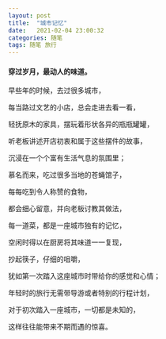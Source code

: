 ```yaml
---
layout: post
title:  "城市记忆"
date:   2021-02-04 23:00:32
categories: 随笔
tags: 随笔 旅行
---
```

#### 穿过岁月，最动人的味道。

早些年的时候，去过很多城市，

每当路过文艺的小店，总会走进去看一看，

轻抚原木的家具，摆玩着形状各异的瓶瓶罐罐，

听老板讲述开店初衷和属于这些摆件的故事，

沉浸在一个个富有生活气息的氛围里；


慕名而来，吃过很多当地的苍蝇馆子，

每每吃到令人称赞的食物， 

都会细心留意，并向老板讨教其做法， 

每一道菜，都是一座城市独有的记忆，
 
空闲时得以在厨房将其味道一一复现，
 
抄起筷子，仔细的咀嚼， 

犹如第一次踏入这座城市时带给你的感觉和心情； 


年轻时的旅行无需带导游或者特别的行程计划，

对于初次踏入一座城市，一切都是未知的，

这样往往能带来不期而遇的惊喜。







